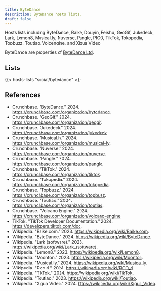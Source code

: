 ```yaml
---
title: ByteDance
description: ByteDance hosts lists.
draft: false
---
```


Hosts lists including ByteDance, Baike, Douyin, Feishu, GeoGif, Jukedeck, Lark, Lemon8, Musical.ly, Nuverse, Pangle, PICO, TikTok, Tokopedia, Topbuzz, Toutiao, Volcengine, and Xigua Video.

ByteDance are properties of [ByteDance Ltd](https://bytedance.com/).

## Lists

{{< hosts-lists "social/bytedance" >}}

## References

+ Crunchbase. "ByteDance." 2024. https://crunchbase.com/organization/bytedance.
+ Crunchbase. "GeoGif." 2024. https://crunchbase.com/organization/geogif.
+ Crunchbase. "Jukedeck." 2024. https://crunchbase.com/organization/jukedeck.
+ Crunchbase. "Musical.ly." 2024. https://crunchbase.com/organization/musical-ly.
+ Crunchbase. "Nuverse." 2024. https://crunchbase.com/organization/nuverse.
+ Crunchbase. "Pangle." 2024. https://crunchbase.com/organization/pangle.
+ Crunchbase. "TikTok." 2024. https://crunchbase.com/organization/tiktok.
+ Crunchbase. "Tokopedia." 2024. https://crunchbase.com/organization/tokopedia.
+ Crunchbase. "Topbuzz." 2024. https://crunchbase.com/organization/topbuzz.
+ Crunchbase. "Toutiao." 2024. https://crunchbase.com/organization/toutiao.
+ Crunchbase. "Volcano Engine." 2024. https://crunchbase.com/organization/volcano-engine.
+ TikTok. "TikTok Developer Documentation." 2024. https://developers.tiktok.com/doc.
+ Wikipedia. "Baike.com." 2023. https://wikipedia.org/wiki/Baike.com.
+ Wikipedia. "ByteDance." 2024. https://wikipedia.org/wiki/ByteDance.
+ Wikipedia. "Lark (software)." 2023. https://wikipedia.org/wiki/Lark_(software).
+ Wikipedia. "Lemon8." 2023. https://wikipedia.org/wiki/Lemon8.
+ Wikipedia. "Moonton." 2023. https://wikipedia.org/wiki/Moonton.
+ Wikipedia. "Musical.ly." 2024. https://wikipedia.org/wiki/Musical.ly.
+ Wikipedia. "Pico 4." 2024. https://wikipedia.org/wiki/PICO_4.
+ Wikipedia. "TikTok." 2024. https://wikipedia.org/wiki/TikTok.
+ Wikipedia. "Toutiao." 2023. https://wikipedia.org/wiki/Toutiao.
+ Wikipedia. "Xigua Video." 2024. https://wikipedia.org/wiki/Xigua_Video.